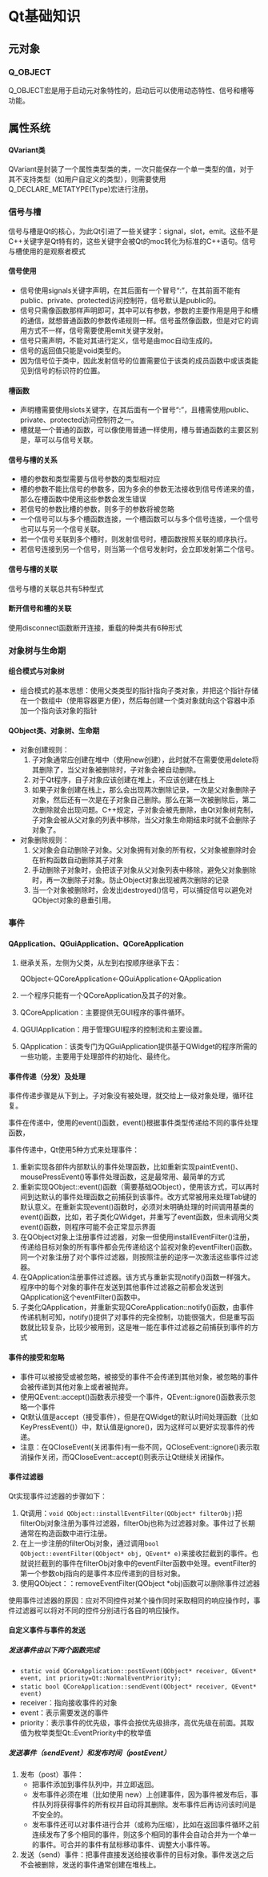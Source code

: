 # Qt基础知识

## 元对象

### Q_OBJECT

Q_OBJECT宏是用于启动元对象特性的，启动后可以使用动态特性、信号和槽等功能。

## 属性系统

#### QVariant类

QVariant是封装了一个属性类型类的类，一次只能保存一个单一类型的值，对于其不支持类型（如用户自定义的类型），则需要使用Q_DECLARE_METATYPE(Type)宏进行注册。

### 信号与槽

信号与槽是Qt的核心，为此Qt引进了一些关键字：signal，slot，emit。这些不是C++关键字是Qt特有的，这些关键字会被Qt的moc转化为标准的C++语句。信号与槽使用的是观察者模式

#### 信号使用

- 信号使用signals关键字声明，在其后面有一个冒号“:”，在其前面不能有public、private、protected访问控制符，信号默认是public的。
- 信号只需像函数那样声明即可，其中可以有参数，参数的主要作用是用于和槽的通信，就想普通函数的参数传递规则一样。信号虽然像函数，但是对它的调用方式不一样，信号需要使用emit关键字发射。
- 信号只需声明，不能对其进行定义，信号是由moc自动生成的。
- 信号的返回值只能是void类型的。
- 因为信号位于类中，因此发射信号的位置需要位于该类的成员函数中或该类能见到信号的标识符的位置。

#### 槽函数

- 声明槽需要使用slots关键字，在其后面有一个冒号“:”，且槽需使用public、private、protected访问控制符之一。
- 槽就是一个普通的函数，可以像使用普通一样使用，槽与普通函数的主要区别是，草可以与信号关联。

#### 信号与槽的关系

- 槽的参数和类型需要与信号参数的类型相对应
- 槽的参数不能比信号的参数多，因为多余的参数无法接收到信号传递来的值，那么在槽函数中使用这些参数会发生错误
- 若信号的参数比槽的参数，则多于的参数将被忽略
- 一个信号可以与多个槽函数连接，一个槽函数可以与多个信号连接，一个信号也可以与另一个信号关联。
- 若一个信号关联到多个槽时，则发射信号时，槽函数按照关联的顺序执行。
- 若信号连接到另一个信号，则当第一个信号发射时，会立即发射第二个信号。

#### 信号与槽的关联

信号与槽的关联总共有5种型式

#### 断开信号和槽的关联

使用disconnect函数断开连接，重载的种类共有6种形式

### 对象树与生命期

#### 组合模式与对象树

- 组合模式的基本思想：使用父类类型的指针指向子类对象，并把这个指针存储在一个数组中（使用容器更方便），然后每创建一个类对象就向这个容器中添加一个指向该对象的指针

#### QObject类、对象树、生命期

- 对象创建规则：
  1. 子对象通常应创建在堆中（使用new创建），此时就不在需要使用delete将其删除了，当父对象被删除时，子对象会被自动删除。
  2. 对于Qt程序，自子对象应该创建在堆上，不应该创建在栈上
  3. 如果子对象创建在栈上，那么会出现两次删除记录，一次是父对象删除子对象，然后还有一次是在子对象自己删除。那么在第一次被删除后，第二次删除就会出现问题。C++规定，子对象会被先删除，由Qt对象树克制，子对象会被从父对象的列表中移除，当父对象生命期结束时就不会删除子对象了。
- 对象删除规则：
  1. 父对象会自动删除子对象。父对象拥有对象的所有权，父对象被删除时会在析构函数自动删除其子对象
  2. 手动删除子对象时，会把该子对象从父对象列表中移除，避免父对象删除时，再一次删除子对象。防止Object对象出现被两次删除的记录
  3. 当一个对象被删除时，会发出destroyed()信号，可以捕捉信号以避免对QObject对象的悬垂引用。

### 事件

#### QApplication、QGuiApplication、QCoreApplication

1. 继承关系，左侧为父类，从左到右按顺序继承下去：

   QObject<-QCoreApplication<-QGuiApplication<-QApplication

2. 一个程序只能有一个QCoreApplication及其子的对象。
3. QCoreApplication：主要提供无GUI程序的事件循环。
4. QGUIApplication：用于管理GUI程序的控制流和主要设置。
5. QApplication：该类专门为QGuiApplication提供基于QWidget的程序所需的一些功能，主要用于处理部件的初始化、最终化。

#### 事件传递（分发）及处理

事件传递步骤是从下到上。子对象没有被处理，就交给上一级对象处理，循环往复。

事件在传递中，使用的event()函数，event()根据事件类型传递给不同的事件处理函数，

事件传递中，Qt使用5种方式来处理事件：

1. 重新实现各部件内部默认的事件处理函数，比如重新实现paintEvent()、mousePressEvent()等事件处理函数，这是最常用、最简单的方式
2. 重新实现QObject::event()函数（需要基础QObject），使用该方式，可以再时间到达默认的事件处理函数之前捕获到该事件。改方式常被用来处理Tab键的默认意义。在重新实现event()函数时，必须对未明确处理的时间调用基类的event()函数，比如，若子类化QWidget，并重写了event函数，但未调用父类event()函数，则程序可能不会正常显示界面
3. 在QObject对象上注册事件过滤器，对象一但使用installEventFilter()注册，传递给目标对象的所有事件都会先传递给这个监视对象的eventFilter()函数。同一个对象注册了对个事件过滤器，则按照注册的逆序一次激活这些事件过滤器。
4. 在QApplication注册事件过滤器。该方式与重新实现notify()函数一样强大。程序中的每个对象的事件在发送到其他事件过滤器之前都会发送到QApplication这个eventFilter()函数中。
5. 子类化QApplication，并重新实现QCoreApplication::notify()函数，由事件传递机制可知，notify()提供了对事件的完全控制，功能很强大，但是重写函数就比较复杂，比较少被用到，这是唯一能在事件过滤器之前捕获到事件的方式

#### 事件的接受和忽略

- 事件可以被接受或被忽略，被接受的事件不会传递到其他对象，被忽略的事件会被传递到其他对象上或者被抛弃。
- 使用QEvent::accept()函数表示接受一个事件，QEvent::ignore()函数表示忽略一个事件
- Qt默认值是accept（接受事件），但是在QWidget的默认时间处理函数（比如KeyPressEvent()）中，默认值是ignore()，因为这样可以更好实现事件的传递。
- 注意：在QCloseEvent(关闭事件)有一些不同，QCloseEvent::ignore()表示取消操作关闭，而QCloseEvent::accept()则表示让Qt继续关闭操作。

#### 事件过滤器

Qt实现事件过滤器的步骤如下：

1. Qt调用：`void QObject::installEventFilter(QObject* filterObj)`把filterObj对象注册为事件过滤器，filterObj也称为过滤器对象。事件过了长期通常在构造函数中进行注册。
2. 在上一步注册的filterObj对象，通过调用`bool QObject::eventFilter(QObject* obj, QEvent* e)`来接收拦截到的事件。也就说拦截到的事件在filterObj对象中的eventFilter函数中处理。eventFilter的第一个参数obj指向的是事件本应传递到的目标对象。
3. 使用QObject：：removeEventFilter(QObject *obj)函数可以删除事件过滤器

使用事件过滤器的原因：应对不同控件对某个操作同时采取相同的响应操作时，事件过滤器可以将对不同的控件分别进行各自的响应操作。

#### 自定义事件与事件的发送

##### 发送事件由以下两个函数完成

- `static void QCoreApplication::postEvent(QObject* receiver, QEvent* event, int priority=Qt::NormalEventPriority);`
- `static bool QCoreApplication::sendEvent(QObject* receiver, QEvent* event)`
- receiver：指向接收事件的对象
- event：表示需要发送的事件
- priority：表示事件的优先级，事件会按优先级排序，高优先级在前面。其取值为枚举类型Qt::EventPriority中的枚举值

##### 发送事件（sendEvent）和发布时间（postEvent）

1. 发布（post）事件：
   - 把事件添加到事件队列中，并立即返回。
   - 发布事件必须在堆（比如使用 new）上创建事件，因为事件被发布后，事件队列将获得事件的所有权并自动将其删除。发布事件后再访问该时间是不安全的。
   - 发布事件还可以对事件进行合并（或称为压缩），比如在返回事件循环之前连续发布了多个相同的事件，则这多个相同的事件会自动合并为一个单一的事件。可合并的事件有鼠标移动事件、调整大小事件等。
2. 发送（send）事件：把事件直接发送给接收事件的目标对象。事件发送之后不会被删除，发送的事件通常创建在堆栈上。

